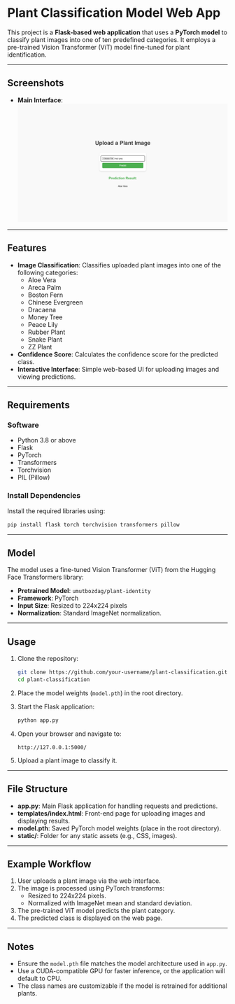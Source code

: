 # Plant Classification Model Web App

This project is a **Flask-based web application** that uses a **PyTorch model** to classify plant images into one of ten predefined categories. It employs a pre-trained Vision Transformer (ViT) model fine-tuned for plant identification.

---
## Screenshots

- **Main Interface**:
  ![Main Interface](main.png)

---

## Features
- **Image Classification**: Classifies uploaded plant images into one of the following categories:
  - Aloe Vera
  - Areca Palm
  - Boston Fern
  - Chinese Evergreen
  - Dracaena
  - Money Tree
  - Peace Lily
  - Rubber Plant
  - Snake Plant
  - ZZ Plant
- **Confidence Score**: Calculates the confidence score for the predicted class.
- **Interactive Interface**: Simple web-based UI for uploading images and viewing predictions.

---

## Requirements
### Software
- Python 3.8 or above
- Flask
- PyTorch
- Transformers
- Torchvision
- PIL (Pillow)

### Install Dependencies
Install the required libraries using:
```bash
pip install flask torch torchvision transformers pillow
```

---

## Model
The model uses a fine-tuned Vision Transformer (ViT) from the Hugging Face Transformers library:
- **Pretrained Model**: `umutbozdag/plant-identity`
- **Framework**: PyTorch
- **Input Size**: Resized to 224x224 pixels
- **Normalization**: Standard ImageNet normalization.

---

## Usage

1. Clone the repository:
   ```bash
   git clone https://github.com/your-username/plant-classification.git
   cd plant-classification
   ```

2. Place the model weights (`model.pth`) in the root directory.

3. Start the Flask application:
   ```bash
   python app.py
   ```

4. Open your browser and navigate to:
   ```
   http://127.0.0.1:5000/
   ```

5. Upload a plant image to classify it.

---

## File Structure
- **app.py**: Main Flask application for handling requests and predictions.
- **templates/index.html**: Front-end page for uploading images and displaying results.
- **model.pth**: Saved PyTorch model weights (place in the root directory).
- **static/**: Folder for any static assets (e.g., CSS, images).

---

## Example Workflow
1. User uploads a plant image via the web interface.
2. The image is processed using PyTorch transforms:
   - Resized to 224x224 pixels.
   - Normalized with ImageNet mean and standard deviation.
3. The pre-trained ViT model predicts the plant category.
4. The predicted class is displayed on the web page.

---

## Notes
- Ensure the `model.pth` file matches the model architecture used in `app.py`.
- Use a CUDA-compatible GPU for faster inference, or the application will default to CPU.
- The class names are customizable if the model is retrained for additional plants.
